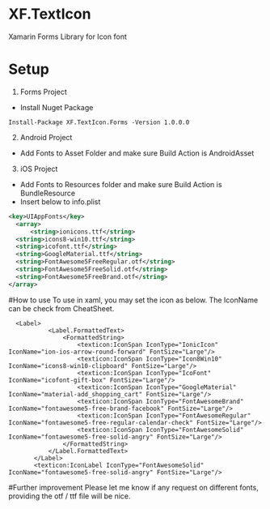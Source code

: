 # XF.TextIcon
Xamarin Forms Library for Icon font


# Setup
1. Forms Project
  - Install Nuget Package
  ```
  Install-Package XF.TextIcon.Forms -Version 1.0.0.0
  ```

2. Android Project
  - Add Fonts to Asset Folder and make sure Build Action is AndroidAsset
 
3. iOS Project
  - Add Fonts to Resources folder and make sure Build Action is BundleResource
  - Insert below to info.plist
  ```xml
  <key>UIAppFonts</key>
	<array>
		<string>ionicons.ttf</string>
    <string>icons8-win10.ttf</string>
    <string>icofont.ttf</string>
    <string>GoogleMaterial.ttf</string>
    <string>FontAwesome5FreeRegular.otf</string>
    <string>FontAwesome5FreeSolid.otf</string>
    <string>FontAwesome5FreeBrand.otf</string>
  </array>
 ```
  
  
#How to use
To use in xaml, you may set the icon as below. The IconName can be check from CheatSheet.
 ```xaml
   <Label>
            <Label.FormattedText>
                <FormattedString>
                    <texticon:IconSpan IconType="IonicIcon" IconName="ion-ios-arrow-round-forward" FontSize="Large"/>
                    <texticon:IconSpan IconType="Icon8Win10" IconName="icons8-win10-clipboard" FontSize="Large"/>
                    <texticon:IconSpan IconType="IcoFont" IconName="icofont-gift-box" FontSize="Large"/>
                    <texticon:IconSpan IconType="GoogleMaterial" IconName="material-add_shopping_cart" FontSize="Large"/>
                    <texticon:IconSpan IconType="FontAwesomeBrand" IconName="fontawesome5-free-brand-facebook" FontSize="Large"/>
                    <texticon:IconSpan IconType="FontAwesomeRegular" IconName="fontawesome5-free-regular-calendar-check" FontSize="Large"/>
                    <texticon:IconSpan IconType="FontAwesomeSolid" IconName="fontawesome5-free-solid-angry" FontSize="Large"/>
                </FormattedString>
            </Label.FormattedText>
        </Label>
        <texticon:IconLabel IconType="FontAwesomeSolid" IconName="fontawesome5-free-solid-angry" FontSize="Large"/>
  ```
  
  
  
  #Further improvement
  Please let me know if any request on different fonts, providing the otf / ttf file will be nice.
